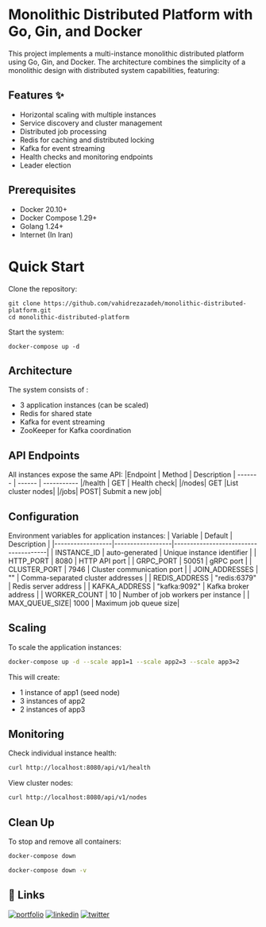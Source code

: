 
# Monolithic Distributed Platform with Go, Gin, and Docker
This project implements a multi-instance monolithic distributed platform using Go, Gin, and Docker. The architecture combines the simplicity of a monolithic design with distributed system capabilities, featuring:

## Features ✨
- Horizontal scaling with multiple instances
- Service discovery and cluster management
- Distributed job processing
- Redis for caching and distributed locking
- Kafka for event streaming
- Health checks and monitoring endpoints
- Leader election

## Prerequisites
- Docker 20.10+
- Docker Compose 1.29+
- Golang 1.24+
- Internet (In Iran)

# Quick Start

Clone the repository:
```
git clone https://github.com/vahidrezazadeh/monolithic-distributed-platform.git
cd monolithic-distributed-platform
```
Start the system:
```
docker-compose up -d
```
## Architecture
The system consists of :
- 3 application instances (can be scaled)
- Redis for shared state
- Kafka for event streaming
- ZooKeeper for Kafka coordination

## API Endpoints
All instances expose the same API:
|Endpoint | Method | Description
| ------- | ------ | -----------
|/health | GET | Health check|
|/nodes|	GET	|List cluster nodes|
|/jobs|	POST|	Submit a new job|

## Configuration
Environment variables for application instances:
| Variable        | Default          | Description                          |
|------------------|------------------|--------------------------------------|
| INSTANCE_ID      | auto-generated    | Unique instance identifier           |
| HTTP_PORT        | 8080             | HTTP API port                        |
| GRPC_PORT        | 50051            | gRPC port                            |
| CLUSTER_PORT     | 7946             | Cluster communication port           |
| JOIN_ADDRESSES   | ""               | Comma-separated cluster addresses    |
| REDIS_ADDRESS     | "redis:6379"     | Redis server address                 |
| KAFKA_ADDRESS    | "kafka:9092"     | Kafka broker address                 |
| WORKER_COUNT     | 10               | Number of job workers per instance   |
| MAX_QUEUE_SIZE| 1000 | Maximum job queue size|

## Scaling
To scale the application instances:

```bash
docker-compose up -d --scale app1=1 --scale app2=3 --scale app3=2
```
This will create:

- 1 instance of app1 (seed node)
- 3 instances of app2
- 2 instances of app3

## Monitoring

Check individual instance health:
```bash
curl http://localhost:8080/api/v1/health
```
View cluster nodes:

```bash
curl http://localhost:8080/api/v1/nodes
```

## Clean Up
To stop and remove all containers:
```bash
docker-compose down
```

```bash
docker-compose down -v
```

## 🔗 Links
[![portfolio](https://img.shields.io/badge/my_portfolio-000?style=for-the-badge&logo=ko-fi&logoColor=white)](https://vahidrezazadeh.github.io/)
[![linkedin](https://img.shields.io/badge/linkedin-0A66C2?style=for-the-badge&logo=linkedin&logoColor=white)](https://www.linkedin.com/in/vahidrezazadeh/)
[![twitter](https://img.shields.io/badge/twitter-1DA1F2?style=for-the-badge&logo=twitter&logoColor=white)](https://twitter.com/vahdirezazadeh5)
